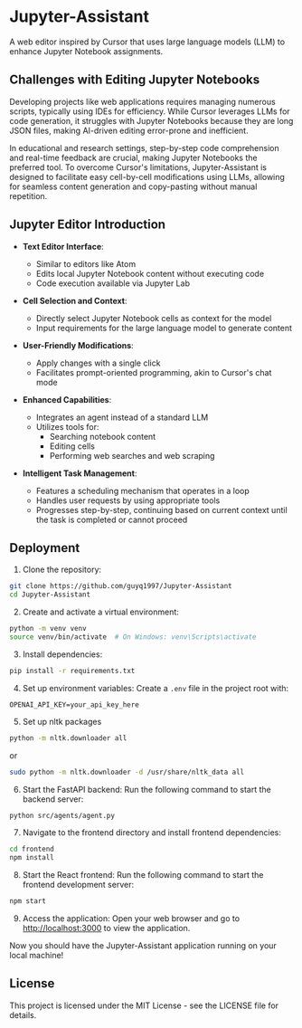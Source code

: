 ﻿# Jupyter-Assistant
A web editor inspired by Cursor that uses large language models (LLM) to enhance Jupyter Notebook assignments.

## Challenges with Editing Jupyter Notebooks
Developing projects like web applications requires managing numerous scripts, typically using IDEs for efficiency. While Cursor leverages LLMs for code generation, it struggles with Jupyter Notebooks because they are long JSON files, making AI-driven editing error-prone and inefficient.

In educational and research settings, step-by-step code comprehension and real-time feedback are crucial, making Jupyter Notebooks the preferred tool. To overcome Cursor's limitations, Jupyter-Assistant is designed to facilitate easy cell-by-cell modifications using LLMs, allowing for seamless content generation and copy-pasting without manual repetition.

## Jupyter Editor Introduction

- **Text Editor Interface**:
  - Similar to editors like Atom
  - Edits local Jupyter Notebook content without executing code
  - Code execution available via Jupyter Lab

- **Cell Selection and Context**:
  - Directly select Jupyter Notebook cells as context for the model
  - Input requirements for the large language model to generate content

- **User-Friendly Modifications**:
  - Apply changes with a single click
  - Facilitates prompt-oriented programming, akin to Cursor's chat mode

- **Enhanced Capabilities**:
  - Integrates an agent instead of a standard LLM
  - Utilizes tools for:
    - Searching notebook content
    - Editing cells
    - Performing web searches and web scraping

- **Intelligent Task Management**:
  - Features a scheduling mechanism that operates in a loop
  - Handles user requests by using appropriate tools
  - Progresses step-by-step, continuing based on current context until the task is completed or cannot proceed

## Deployment

1. Clone the repository:
```bash
git clone https://github.com/guyq1997/Jupyter-Assistant
cd Jupyter-Assistant
```

2. Create and activate a virtual environment:
```bash
python -m venv venv
source venv/bin/activate  # On Windows: venv\Scripts\activate
```

3. Install dependencies:
```bash
pip install -r requirements.txt
```

4. Set up environment variables:
Create a `.env` file in the project root with:
```
OPENAI_API_KEY=your_api_key_here
```
5. Set up nltk packages
```bash
python -m nltk.downloader all
```
or
```bash
sudo python -m nltk.downloader -d /usr/share/nltk_data all
```

6. Start the FastAPI backend:
Run the following command to start the backend server:
```bash
python src/agents/agent.py
```

7. Navigate to the frontend directory and install frontend dependencies:
```bash
cd frontend
npm install
```

8. Start the React frontend:
Run the following command to start the frontend development server:
```bash
npm start
```

9. Access the application:
Open your web browser and go to [http://localhost:3000](http://localhost:3000) to view the application.

Now you should have the Jupyter-Assistant application running on your local machine!

## License

This project is licensed under the MIT License - see the LICENSE file for details.
